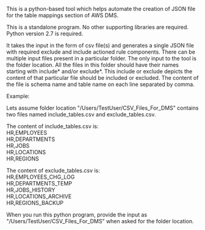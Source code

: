 This is a python-based tool which helps automate the creation of JSON file for the table mappings section of AWS DMS.

This is a standalone program. No other supporting libraries are required. Python version 2.7 is required.

It takes the input in the form of csv file(s) and generates a single JSON file with required exclude and include actioned rule components. There can be multiple input files present in a particular folder. The only input to the tool is the folder location. All the files in this folder should have their names starting with include* and/or exclude*. This include or exclude depicts the content of that particular file should be included or excluded.
The content of the file is schema name and table name on each line separated by comma.

Example:

Lets assume folder location "/Users/TestUser/CSV_Files_For_DMS" contains two files named include_tables.csv and exclude_tables.csv.

The content of include_tables.csv is:  
HR,EMPLOYEES  
HR,DEPARTMENTS   
HR,JOBS  
HR,LOCATIONS   
HR,REGIONS  

The content of exclude_tables.csv is:  
HR,EMPLOYEES_CHG_LOG  
HR,DEPARTMENTS_TEMP   
HR,JOBS_HISTORY   
HR,LOCATIONS_ARCHIVE   
HR,REGIONS_BACKUP  

When you run this python program, provide the input as "/Users/TestUser/CSV_Files_For_DMS" when asked for the folder location.

